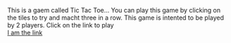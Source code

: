 This is a gaem called Tic Tac Toe...
You can play this game by clicking on the tiles to try and macht three in a row.
This game is intented to be played by 2 players.
Click on the link to play
<br>
<a href="http://htmlpreview.github.io/?https://github.com/Duduoop/Tic-Tac-Toe-for-2/blob/main/tictactoe.html">I am the link</a>
